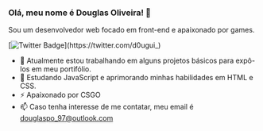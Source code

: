 ### Olá, meu nome é Douglas Oliveira! 👋
Sou um desenvolvedor web focado em front-end e apaixonado por games.

[![Twitter Badge](https://img.shields.io/badge/-@d0ugui_-00acee?style=flat-square&labelColor=00acee&logo=twitter&logoColor=white&link=https://twitter.com/d0ugui_)](https://twitter.com/d0ugui_) 


* 🔭 Atualmente estou trabalhando em alguns projetos básicos para expô-los em meu portifólio.
* 🌱 Estudando JavaScript e aprimorando minhas habilidades em HTML e CSS.
* ⚡ Apaixonado por CSGO
* 📫 Caso tenha interesse de me contatar, meu email é douglaspo_97@outlook.com




<!--
**d0ugui/d0ugui** is a ✨ _special_ ✨ repository because its `README.md` (this file) appears on your GitHub profile.

Here are some ideas to get you started:

- 🔭 I’m currently working on ...
- 🌱 I’m currently learning ...
- 👯 I’m looking to collaborate on ...
- 🤔 I’m looking for help with ...
- 💬 Ask me about ...
- 📫 How to reach me: ...
- 😄 Pronouns: ...
- ⚡ Fun fact: ...
-->

